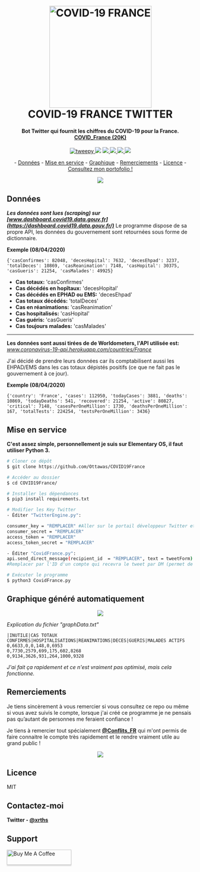 

  
<h1 align="center">
  <br>
  <a href="www.xrths.fr"><img src="https://i.ibb.co/QPLPSNn/t-l-chargement-2.png)" alt="COVID-19 FRANCE" width="275"></a>
  <br>
  COVID-19 FRANCE TWITTER
  <br>
</h1>

<h4 align="center">Bot Twitter qui fournit les chiffres du COVID-19 pour la France. 
<br>
<a href="https://twitter.com/COVID_France" target="_blank">COVID_France (20K)</a></h4>

<p align="center">
  <a href="https://badge.fury.io/py/tweepy">
    <img src="https://badge.fury.io/py/tweepy.svg"
         alt="tweepy">
  </a>
  <a href="https://badge.fury.io/py/matplotlib"><img src="https://badge.fury.io/py/matplotlib.svg"></a>
  <a href="https://badge.fury.io/py/numpy">
      <img src="https://badge.fury.io/py/numpy.svg">
  </a>
  <a href="https://badge.fury.io/py/csv">
    <img src="https://badge.fury.io/py/csv.svg">
  </a>
    <a href="https://badge.fury.io/py/BeautifulSoup">
    <img src="https://badge.fury.io/py/BeautifulSoup.svg">
  </a>
    </a>
    <a href="https://badge.fury.io/py/requests">
    <img src="https://badge.fury.io/py/requests.svg">
  </a>
</p>

<p align="center">-
  <a href="#données">Données</a> -
  <a href="#mise-en-service">Mise en service</a> -
  <a href="#graphique-généré-automatiquement">Graphique</a> -
  <a href="#remerciements">Remerciements</a> -
  <a href="#licence">Licence</a> -
  <br>
  <a href="https://www.xrths.fr">Consultez mon portofolio !</a> 
</p>

<p align="center">
  <img src="https://i.ibb.co/M58RZFz/screely-1586216563483.png">
</p>

## Données
***Les données sont lues (scraping) sur [www.dashboard.covid19.data.gouv.fr](https://dashboard.covid19.data.gouv.fr/)***
Le programme dispose de sa propre API, les données du gouvernement sont retournées sous forme de dictionnaire.

**Exemple (08/04/2020)**

    {'casConfirmes': 82048, 'decesHopital': 7632, 'decesEhpad': 3237, 'totalDeces': 10869, 'casReanimation': 7148, 'casHopital': 30375, 'casGueris': 21254, 'casMalades': 49925} 

* **Cas totaux:** 'casConfirmes'
* **Cas décédés en hopîtaux:** 'decesHopital'
* **Cas décédés en EPHAD ou EMS:** 'decesEhpad'
* **Cas totaux décédés:** 'totalDeces'
* **Cas en réanimations:** 'casReanimation'
* **Cas hospitalisés:** 'casHopital'
* **Cas guéris:** 'casGueris'
* **Cas toujours malades:** 'casMalades'
---

**Les données sont aussi tirées de de Worldometers, l'API utilisée est:** 
*www.coronavirus-19-api.herokuapp.com/countries/France* 

J'ai décidé de prendre leurs données car ils comptabilisent aussi les EHPAD/EMS dans les cas totaux dépistés positifs (ce que ne fait pas le gouvernement à ce jour).

**Exemple (08/04/2020)**

    {'country': 'France', 'cases': 112950, 'todayCases': 3881, 'deaths': 10869, 'todayDeaths': 541, 'recovered': 21254, 'active': 80827, 'critical': 7148, 'casesPerOneMillion': 1730, 'deathsPerOneMillion': 167, 'totalTests': 224254, 'testsPerOneMillion': 3436}

## Mise en service

**C'est assez simple, personnellement je suis sur Elementary OS, il faut utiliser Python 3.**

```bash
# Cloner ce dépôt
$ git clone https://github.com/Ottawas/COVID19France

# Accéder au dossier
$ cd COVID19France/

# Installer les dépendances
$ pip3 install requirements.txt

# Modifier les Key Twitter
- Éditer "TwitterEngine.py":

consumer_key = "REMPLACER" #Aller sur le portail développeur Twitter et remplacer.
consumer_secret = "REMPLACER"
access_token = "REMPLACER"
access_token_secret = "REMPLACER"

- Éditer "CovidFrance.py":
api.send_direct_message(recipient_id  = "REMPLACER", text = tweetForm) 
#Remplacer par l'ID d'un compte qui recevra le tweet par DM (permet de le prévisualiser)

# Exécuter le programme
$ python3 CovidFrance.py
```


## Graphique généré automatiquement
<p align="center">
  <img src="https://i.ibb.co/Mk2nWzL/screely-1586382261352.png">
</p>

*Explication du fichier "graphData.txt"*

    |INUTILE|CAS TOTAUX CONFIRMES|HOSPITALISATIONS|REANIMATIONS|DECES|GUERIS|MALADES ACTIFS
    0,6633,0,0,148,0,6953 
    0,7730,2579,699,175,602,8268
    0,9134,3626,931,264,1000,9328

*J'ai fait ça rapidement et ce n'est vraiment pas optimisé, mais cela fonctionne.*

## Remerciements

Je tiens sincèrement à vous remercier si vous consultez ce repo ou même si vous avez suivis le compte, lorsque j'ai créé ce programme je ne pensais pas qu’autant de personnes me feraient confiance ! 

Je tiens à remercier tout spécialement **[@Conflits_FR](https://twitter.com/Conflits_FR)** qui m'ont permis de faire connaitre le compte très rapidement et le rendre vraiment utile au grand public !

<p align="center">
  <img src="https://i.ibb.co/qx04YmD/screely-1586219758514.png">
</p>

## Licence
MIT

## Contactez-moi
**Twitter - [@xrths](https://twitter.com/xrths)**

## Support
<a href="https://www.buymeacoffee.com/xrths" target="_blank"><img src="https://www.buymeacoffee.com/assets/img/custom_images/purple_img.png" alt="Buy Me A Coffee" style="height: 41px !important;width: 174px !important;box-shadow: 0px 3px 2px 0px rgba(190, 190, 190, 0.5) !important;-webkit-box-shadow: 0px 3px 2px 0px rgba(190, 190, 190, 0.5) !important;" ></a>



